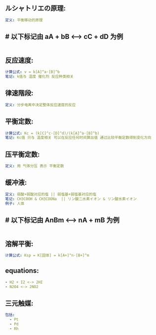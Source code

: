 ## ルシャトリエの原理:

```yaml
定义: 平衡移动的原理
```

## # 以下标记由 aA + bB <--> cC + dD 为例

```yaml

```

## 反应速度:

```yaml
计算公式: v = k[A]^a·[B]^b
笔记: k值与 温度 催化剂 反应种类相关

```

## 律速階段:

```yaml
定义: 分步电离中决定整体反应速度的反应

```

## 平衡定数:

```yaml
计算公式: Kc = (k[C]^c·[D]^d)/(k[A]^a·[B]^b)
笔记: Kc值 只与 温度相关 可以在反应任何时间算出值 通过比较平衡定数得到变化方向

```

## 压平衡定数:

```yaml
定义: 用 气体分压 表示 平衡定数

```

## 缓冲液:

```yaml
定义: 弱酸+弱酸对应的塩 || 弱塩基+弱塩基对应的塩
笔记: CH3COOH & CH3COONa  || リン酸二水素イオン & リン酸水素イオン
例子: 人体

```

## # 以下标记由 AnBm <--> nA + mB 为例

```yaml

```

## 溶解平衡:

```yaml
计算公式: Ksp = K[固体] = k[A+]^n·[B+]^m

```

## equations:

```yaml
- H2 + I2 <-> 2HI
- N2O4 <-> 2NO2

```

## 三元触媒:

```yaml
包括:
  - Pt
  - Pd
  - Rh
```
